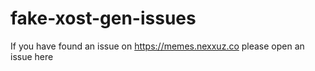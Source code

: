 # fake-xost-gen-issues
If you have found an issue on https://memes.nexxuz.co please open an issue here
